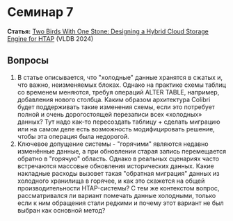 # Семинар 7

**Статья:** [Two Birds With One Stone: Designing a Hybrid Cloud Storage Engine for HTAP](https://www.vldb.org/pvldb/vol17/p3290-schmidt.pdf) (VLDB 2024)

## Вопросы
1. В статье описывается, что "холодные" данные хранятся в сжатых и, что важно, неизменяемых блоках. Однако на практике схемы таблиц со временем меняются, требуя операций ALTER TABLE, например, добавления нового столбца. Каким образом архитектура Colibri будет поддерживать такие изменения схемы, если это потребует полной и очень дорогостоящей перезаписи всех «холодных» данных? Тут надо как-то пересоздать таблицу + сделать миграцию или на самом деле есть возможность модифицировать решение, чтобы эта операция была недорогой.
2. Ключевое допущение системы - "горячими" являются недавно изменённые данные, а при обновлении старая запись перемещается обратно в "горячую" область. Однако в реальных сценариях часто встречаются массовые обновления исторических данных. Какие накладные расходы вызовет такая "обратная миграция" данных из холодного хранилища в горячее, и как это скажется на общей производительности HTAP-системы? С тем же контекстом вопрос, рассматривался ли вариант помечать данные холодными, только если к ним обращения стали редкими и почему этот вариант не был выбран как основной метод?
